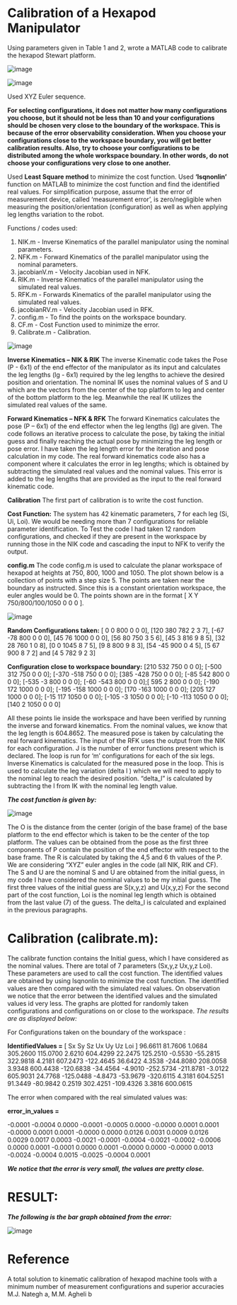 # Calibration of a Hexapod Manipulator

Using parameters given in Table 1 and 2, wrote a MATLAB code to calibrate the hexapod Stewart platform.

![image](https://github.com/ankushsingh999/error-hexapod-WS/assets/64325043/403ff405-154a-43b9-9cba-25f8630e1859)

![image](https://github.com/ankushsingh999/error-hexapod-WS/assets/64325043/aca6e24b-1244-468a-8b7c-6da96f1841cf)

Used XYZ Euler sequence.

**For selecting configurations, it does not matter how many configurations you choose, but it should not be less than 10 and your configurations should be chosen very close to the boundary of the workspace. This is because of the error observability consideration. When you choose your configurations close to the workspace boundary, you will get better calibration results. Also, try to choose your configurations to be distributed among the whole workspace boundary. In other words, do not choose your configurations very close to one another.**

Used **Least Square method** to minimize the cost function. Used **‘lsqnonlin’** function on MATLAB to minimize the cost function and find the identified real values. For simplification purpose, assume that the error of measurement device, called ‘measurement error’, is zero/negligible when measuring the position/orientation (configuration) as well as when applying leg lengths variation to the robot.

Functions / codes used:
1) NIK.m - Inverse Kinematics of the parallel manipulator using the nominal parameters.
2) NFK.m - Forward Kinematics of the parallel manipulator using the nominal parameters.
3) jacobianV.m - Velocity Jacobian used in NFK.
4) RIK.m - Inverse Kinematics of the parallel manipulator using the simulated real values.
5) RFK.m - Forwards Kinematics of the parallel manipulator using the simulated real values.
6) jacobianRV.m - Velocity Jacobian used in RFK.
7) config.m - To find the points on the workspace boundary.
8) CF.m - Cost Function used to minimize the error.
9) Calibrate.m - Calibration.

![image](https://github.com/ankushsingh999/calibration-hexapod-manipulator/assets/64325043/f5777eee-3721-41fb-8251-b4de05b1a090)

**Inverse Kinematics – NIK & RIK**
The inverse Kinematic code takes the Pose (P - 6x1) of the end effector of the manipulator as its input and calculates the leg lengths (lg - 6x1) required by the leg lengths to achieve the desired position and orientation. The nominal IK uses the nominal values of S and U which are the vectors from the center of the top platform to leg and center of the bottom platform to the leg. Meanwhile the real IK utilizes the simulated real values of the same.

**Forward Kinematics – NFK & RFK**
The forward Kinematics calculates the pose (P – 6x1) of the end effector when the leg lengths (lg) are given. The code follows an iterative process to calculate the pose, by taking the initial guess and finally reaching the actual pose by minimizing the leg length or pose error. I have taken the leg length error for the iteration and pose calculation in my code. The real forward kinematics code also has a component where it calculates the error in leg lengths; which is obtained by subtracting the simulated real values and the nominal values. This error is added to the leg lengths that are provided as the input to the real forward kinematic code.

**Calibration**
The first part of calibration is to write the cost function.

**Cost Function:**
The system has 42 kinematic parameters, 7 for each leg (Si, Ui, Loi). We would be needing more than 7 configurations for reliable parameter identification. To Test the code I had taken 12 random configurations, and checked if they are present in the workspace by running those in the NIK code and cascading the input to NFK to verify the output.

**config.m**
The code config.m is used to calculate the planar workspace of hexapod at heights at 750, 800, 1000 and 1050. The plot shown below is a collection of points with a step size 5. The points are taken near the boundary as instructed. Since this is a constant orientation workspace, the euler angles would be 0. The points shown are in the format [ X Y 750/800/100/1050 0 0 0 ].

![image](https://github.com/ankushsingh999/calibration-hexapod-manipulator/assets/64325043/fe03ec92-4aaf-47d6-9819-3d34ac8e4292)

**Random Configurations taken:**
[ 0 0 800 0 0 0], [120 380 782 2 3 7], [-67 -78 800 0 0 0], [45 76 1000 0 0 0], [56 80 750 3 5 6], [45 3 816 9 8 5], [32 28 760 1 0 8], [0 0 1045 8 7 5], [9 8 800 9 8 3], [54 -45 900 0 4 5], [5 67 900 8 7 2] and [4 5 782 9 2 3]

**Configuration close to workspace boundary:**
[210 532 750 0 0 0]; [-500 312 750 0 0 0]; [-370 -518 750 0 0 0]; [385 -428 750 0 0 0]; [-85 542 800 0 0 0]; [-535 -3 800 0 0 0]; [-60 -543 800 0 0 0];[ 595 2 800 0 0 0]; [-190 172 1000 0 0 0]; [-195 -158 1000 0 0 0]; [170 -163 1000 0 0 0]; [205 127 1000 0 0 0]; [-15 117 1050 0 0 0]; [-105 -3 1050 0 0 0]; [-10 -113 1050 0 0 0]; [140 2 1050 0 0 0]

All these points lie inside the workspace and have been verified by running the inverse and forward kinematics.
From the nominal values, we know that the leg length is 604.8652.
The measured pose is taken by calculating the real forward kinematics. The input of the RFK uses the output from the NIK for each configuration.
J is the number of error functions present which is declared. The loop is run for ‘m’ configurations for each of the six legs. Inverse Kinematics is calculated for the measured pose in the loop. This is used to calculate the leg variation (delta l ) which we will need to apply to the nominal leg to reach the desired position. “delta_l” is calculated by subtracting the l from IK with the nominal leg length value.

***The cost function is given by:***

![image](https://github.com/ankushsingh999/calibration-hexapod-manipulator/assets/64325043/283d531d-b553-4599-b477-d51d7457ec4e)

The O is the distance from the center (origin of the base frame) of the base platform to the end effector which is taken to be the center of the top platform. The values can be obtained from the pose as the first three components of P contain the position of the end effector with respect to the base frame. The R is calculated by taking the 4,5 and 6 th values of the P. We are considering “XYZ” euler angles in the code (all NIK, RIK and CF). The S and U are the nominal S and U are obtained from the initial guess, in my code I have considered the nominal values to be my initial guess. The first three values of the initial guess are S(x,y,z) and U(x,y,z) For the second part of the cost function, Loi is the nominal leg length which is obtained from the last value (7) of the guess. The delta_l is calculated and explained in the previous paragraphs.

# Calibration (calibrate.m):
The calibrate function contains the Initial guess, which I have considered as the nominal values. There are total of 7 parameters (Sx,y,z Ux,y,z Loi). These parameters are used to call the cost function. The identified values are obtained by using lsqnonlin to minimize the cost function. The identified values are then compared with the simulated real values. On observation we notice that the error between the identified values and the simulated values id very less. The graphs are plotted for randomly taken configurations and configurations on or close to the workspace. 
*The results are as displayed below:*

For Configurations taken on the boundary of the workspace :

**IdentifiedValues =**
[ Sx Sy Sz Ux Uy Uz Loi ]
 96.6611 81.7606 1.0684 305.2600 115.0700 2.6210 604.4299
 22.2475 125.2510 -0.5530 -55.2815 322.9818 4.2181 607.2473
-122.4645 36.6422 4.3538 -244.8080 208.0058 3.9348 600.4438
-120.6838 -34.4564 -4.9010 -252.5734 -211.8781 -3.0122 605.9031
 24.7768 -125.0488 -4.8473 -53.9679 -320.6115 4.3181 604.5251
 91.3449 -80.9842 0.2519 302.4251 -109.4326 3.3816 600.0615

The error when compared with the real simulated values was:

**error_in_values =**

 -0.0001 -0.0004 0.0000 -0.0001 -0.0005 0.0000 -0.0000
 0.0001 0.0001 -0.0000 0.0001 0.0001 -0.0000 0.0000
 0.0126 0.0031 0.0009 0.0126 0.0029 0.0017 0.0003
 -0.0021 -0.0001 -0.0004 -0.0021 -0.0002 -0.0006 0.0000
 0.0001 -0.0001 0.0000 0.0001 -0.0000 0.0000 -0.0000
 0.0013 -0.0024 -0.0004 0.0015 -0.0025 -0.0004 0.0001
 
***We notice that the error is very small, the values are pretty close.***

# RESULT:

***The following is the bar graph obtained from the error:***

![image](https://github.com/ankushsingh999/calibration-hexapod-manipulator/assets/64325043/510c8a4a-c8e5-4363-9c43-59a5c9a94ccc)

# Reference
A total solution to kinematic calibration of hexapod machine tools with a minimum number of measurement configurations and superior accuracies M.J. Nategh a, M.M. Agheli b

